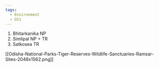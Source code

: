 ```yaml
---
tags:
  - Environment
  - GS1
---
```

1. Bhitarkanika NP
2. Simlipal NP + TR
3. Satkosea TR

[[Odisha-National-Parks-Tiger-Reserves-Wildlife-Sanctuaries-Ramsar-Sites-2048x1562.png]]